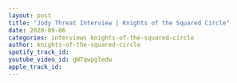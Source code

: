 ```yaml
---
layout: post
title: "Jody Threat Interview | Knights of the Squared Circle"
date: 2020-09-06
categories: interviews knights-of-the-squared-circle
author: knights-of-the-squared-circle
spotify_track_id: 
youtube_video_id: gWTqwpgledw
apple_track_id: 
---
```

